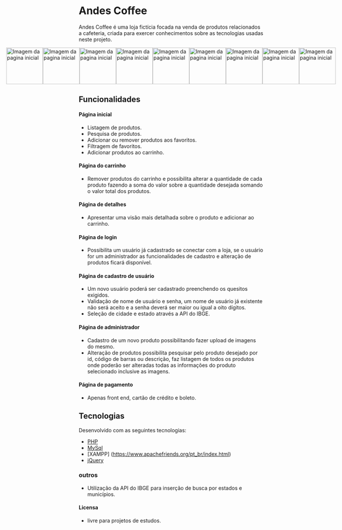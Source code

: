 # Andes Coffee
Andes Coffee é uma loja fictícia focada na venda de produtos relacionados a cafeteria,  criada para exercer conhecimentos sobre as tecnologias usadas neste projeto.

<p style="display:flex;justify-content:center;aling-items:center">
  <img alt="Imagem da pagina inicial" src="splash/Pagina inicial.png" width="100px">
  <img alt="Imagem da pagina inicial" src="splash/Pagina inicial.png" width="100px">
  <img alt="Imagem da pagina inicial" src="splash/Pagina inicial.png" width="100px">
  <img alt="Imagem da pagina inicial" src="splash/Pagina inicial.png" width="100px">
  <img alt="Imagem da pagina inicial" src="splash/Pagina inicial.png" width="100px">
  <img alt="Imagem da pagina inicial" src="splash/Pagina inicial.png" width="100px">
  <img alt="Imagem da pagina inicial" src="splash/Pagina inicial.png" width="100px">
  <img alt="Imagem da pagina inicial" src="splash/Pagina inicial.png" width="100px">
  <img alt="Imagem da pagina inicial" src="splash/Pagina inicial.png" width="100px">
</p>

## Funcionalidades
#### Página inicial
- Listagem de produtos.
- Pesquisa de produtos.
- Adicionar ou remover produtos aos favoritos.
- Filtragem de favoritos. 
- Adicionar produtos ao carrinho.
#### Página do carrinho 
- Remover produtos do carrinho e possibilita alterar a quantidade de cada produto fazendo a soma do valor sobre a quantidade desejada somando o valor total dos produtos.
#### Página de detalhes
- Apresentar uma visão mais detalhada sobre o produto e adicionar ao carrinho.
#### Página de login
- Possibilita um usuário já cadastrado se conectar com a loja, se o usuário for um administrador as funcionalidades de cadastro e alteração de produtos ficará disponível.
#### Página de cadastro de usuário
- Um novo usuário poderá ser cadastrado preenchendo os quesitos exigidos.
- Validação de nome de usuário e senha, um nome de usuário já existente não será aceito e a senha deverá ser maior ou igual a oito dígitos.
- Seleção de cidade e estado através a API do IBGE.
#### Página de administrador 
- Cadastro de um novo produto possibilitando fazer upload de imagens do mesmo.
- Alteração de produtos possibilita pesquisar pelo produto desejado por id, código de barras ou descrição, faz listagem de todos os produtos onde poderão ser alteradas todas as informações do produto selecionado inclusive as imagens.
#### Página de pagamento
- Apenas front end, cartão de crédito e boleto.


## Tecnologias
Desenvolvido com as seguintes tecnologias:

- [PHP](https://www.php.net/manual/pt_BR/intro-whatis.php)
- [MySql](https://www.mysql.com/)
- [XAMPP] (https://www.apachefriends.org/pt_br/index.html)
- [jQuery](https://jquery.com/)

### outros 

- Utilização da API do IBGE para inserção de busca por estados e municípios.

#### Licensa 
- livre para projetos de estudos.